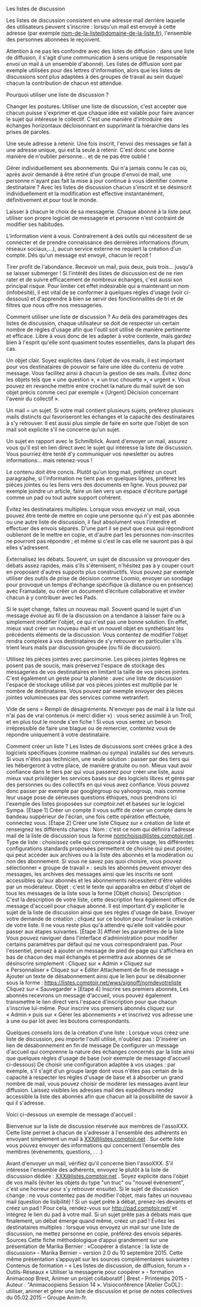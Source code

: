 Les listes de discussion

Les listes de discussion consistent en une adresse mail derrière laquelle des utilisateurs peuvent s'inscrire : lorsqu'un mail est envoyé à cette adresse (par exemple nom-de-la-liste@domaine-de-la-liste.fr), l'ensemble des personnes abonnées le reçoivent.

Attention à ne pas les confondre avec des listes de diffusion : dans une liste de diffusion, il s'agit d'une communication à sens unique (le responsable envoi un mail à un ensemble d'abonné). Les listes de diffusion sont par exemple utilisées pour des lettres d'information, alors que les listes de discussions sont plus adaptées à des groupes de travail au sein duquel chacun la contribution de chacun est attendue.

Pourquoi utiliser une liste de discussion ?

Changer les postures. Utiliser une liste de discussion, c'est accepter que chacun puisse s'exprimer et que chaque idée est valable pour faire avancer le sujet qui intéresse le collectif. C'est une manière d'introduire des échanges horizontaux décloisonnant en supprimant la hiérarchie dans les prises de paroles.

Une seule adresse à retenir. Une fois inscrit, l'envoi des messages se fait à une adresse unique, qui est la seule à retenir. C'est donc une bonne manière de n'oublier personne… et de ne pas être oublié !  

Gérer individuellement ses abonnements. Qui n'a jamais connu le cas où, après avoir demandé à être retiré d'un groupe d'envoi de mail, une personne n'ayant pas fait la mise à jour continue à vous identifier comme destinataire ? Avec les listes de discussion chacun s'inscrit et se désinscrit individuellement et la modification est effective instantanément, définitivement et pour tout le monde. 

Laisser à chacun le choix de sa messagerie. Chaque abonné à la liste peut utiliser son propre logiciel de messagerie et personne n'est contraint de modifier ses habitudes. 

L'information vient à vous. Contrairement à des outils qui nécessitent de se connecter et de prendre connaissance des dernières informations (forum, réseaux sociaux,…), aucun service externe ne requiert la création d'un compte. Dés qu'un message est envoyé, chacun le reçoit !

Tirer profit de l'abondance. Recevoir un mail, puis deux, puis trois… jusqu'à se laisser submerger ! Si l'intérêt des listes de discussion est de ne rien rater et de suivre efficacement de nombreux échanges, c'est aussi son principal risque. Pour limiter cet effet indésirable qui a maintenant un nom (infobésité), il est vital de se conformer à quelques règles d'usage (voir ci-dessous) et d'apprendre à bien se servir des fonctionnalités de tri et de filtres que nous offre nos messageries.

Comment utiliser une liste de discussion ?
Au delà des paramétrages des listes de discussion, chaque utilisateur se doit de respecter un certain nombre de règles d'usage afin que l'outil soit utilisé de manière pertinente et efficace. Libre à vous donc de les adapter à votre contexte, mais gardez bien à l'esprit qu'elle sont quasiment toutes essentielles, dans la plupart des cas.

Un objet clair. Soyez explicites dans l'objet de vos mails, il est important pour vos destinataires de pouvoir se faire une idée du contenu de votre message. Vous facilitez ainsi à chacun la gestion de ses mails. Évitez donc les objets tels que « une question », « un truc chouette », « urgent ». Vous pouvez en revanche mettre entre crochet la nature du mail suivit de son objet précis comme ceci par exemple « [Urgent] Décision concernant l'avenir du collectif ».

Un mail = un sujet. Si votre mail contient plusieurs sujets, préférez plusieurs mails distincts qui favoriseront les échanges et la capacité des destinataires à s'y retrouver. Il est aussi plus simple de faire en sorte que l'objet de son mail soit explicite s'il ne concerne qu'un sujet.

Un sujet en rapport avec le Schmilblick. Avant d'envoyer un mail, assurez vous qu'il est en lien direct avec le sujet qui intéresse la liste de discussion. Vous pourriez être tenté d'y communiquer vos newsletter ou autres informations… mais retenez-vous ! 

Le contenu doit être concis. Plutôt qu'un long mail, préférez un court paragraphe, si l'information ne tient pas en quelques lignes, préférez les pièces jointes ou les liens vers des documents en ligne. Vous pouvez par exemple joindre un article, faire un lien vers un espace d'écriture partagé comme un pad ou tout autre support cohérent.

Évitez les destinataires multiples. Lorsque vous envoyez un mail, vous pouvez être tenté de mettre en copie une personne qui n'y est pas abonnée ou une autre liste de discussion, il faut absolument vous l'interdire et effectuer des envois séparés. D'une part il se peut que ceux qui répondront oublieront de le mettre en copie, et d'autre part les personnes non-inscrites ne pourront pas répondre ; et même si c'est le cas elle ne sauront pas à qui elles s'adressent.

Externalisez les débats. Souvent, un sujet de discussion va provoquer des débats assez rapides, mais s'ils s'éternisent, n'hésitez pas à y couper court en proposant d'autres supports plus constructifs. Vous pouvez par exemple utiliser des outils de prise de décision comme Loomio, envoyer un sondage pour provoqué un temps d'échange spécifique (à distance ou en présence) avec Framadate, ou créer un document d’écriture collaborative et inviter chacun à y contribuer avec les Pads.

Si le sujet change, faites un nouveau mail. Souvent quand le sujet d'un message évolue au fil de la discussion on a tendance à laisser faire ou à simplement modifier l'objet, ce qui n'est pas une bonne solution. En effet, mieux vaut créer un nouveau mail et un nouvel objet en synthétisant les précédents éléments de la discussion. Vous contentez de modifier l'objet rendra complexe à vos destinataires de s'y retrouver en particulier s'ils trient leurs mails par discussion groupée (ou fil de discussion).

Utilisez les pièces jointes avec parcimonie. Les pièces jointes légères ne posent pas de soucis, mais préservez l'espace de stockage des messageries de vos destinataires en limitant la taille de vos pièces jointes. C'est également un geste pour la planète : avec une liste de discussion l'espace de stockage utilisé par vos pièces jointes est multiplié par le nombre de destinataires. Vous pouvez par exemple envoyer des pièces jointes volumineuses par des services comme wetranfert.

Vide de sens = Rempli de désagréments. N'envoyer pas de mail à la liste qui n'ai pas de vrai contenus (« merci didier ») : vous seriez assimilé à un Troll, et en plus tout le monde s'en fiche ! Si vous vous sentez un besoin irrépressible de faire une blague ou de remercier, contentez vous de répondre uniquement à votre destinataire. 




Comment créer un liste ?
Les listes de discussions sont créées grâce à des logiciels spécifiques (comme mailman ou sympa) installés sur des serveurs. Si vous n'êtes pas technicien, une seule solution : passer par des tiers qui les hébergeront à votre place, de manière gratuite ou non.
Mieux vaut avoir confiance dans le tiers par qui vous passerez pour créer une liste, aussi mieux vaut privilégier les services basés sur des logiciels libres et gérés par des personnes ou des collectifs en qui vous avez confiance. Vous pouvez donc passer par exemple par googlegroup ou yahoogroup, mais comme leur usage pose de sérieuses questions éthiques, nous prendrons ici l'exemple des listes proposées sur comptoir.net et basées sur le logiciel Sympa. 
[Etape 1] Créer un compte
Il vous suffit de créer un compte dans le bandeau suppérieur de l'écran, une fois cette opération effectuée, connectez vous.
[Étape 2] Créer une liste
Cliquez sur « création de liste et renseignez les différents champs : 
Nom : c'est ce nom qui définira l'adresse mail de la liste de discussion sous la forme nomchoisis@listes.comptoir.net .
Type de liste : choisissez celle qui correspond à votre usage, les différentes configurations standards proposées permettent de choisire qui peut poster, qui peut accéder aux archives ou à la liste des abonnés et la modération ou non des abonnement. Si vous ne savez pas quoi choisire, vous pouvez sélectionner « groupe de travail » : seuls les abonnés peuvent envoyer des messages, les archives des messages ainsi que les inscrits ne sont accessibles qu'aux abonnés et les abonnements nécessitent d'être validés par un modérateur.
Objet : c'est le texte qui apparaîtra en début d'objet de tous les messages de la liste sous la forme [Objet choisis].
Description : C'est la description de votre liste, cette description fera également office de message d'accueil pour chaque abonné. Il est important d'y expliciter le sujet de la liste de discussion ainsi que ses règles d'usage de base.
Envoyer votre demande de création : cliquez sur ce bouton pour finaliser la création de votre liste. Il ne vous reste plus qu'à attendre qu'elle soit validée pour passer aux étapes suivantes.
[Étape 3] Affiner les paramètres de la liste
Vous pouvez naviguer dans l'interface d'administration pour modifier certains paramètres par défaut qui ne vous correspondraient pas. Pour l'essentiel, pensez à ajouter un message de pied de page qui s'affichera en bas de chacun des mail échangés et permettra aux abonnés de se désinscrire simplement : 
Cliquez sur « Admin »
Cliquez sur « Personnaliser »
Cliquez sur « Editer Attachement de fin de message »
Ajouter un texte de désabonnement ainsi que le lien pour se désabonner sous la forme : https://listes.comptoir.net/wws/signoff/nomdevotreliste 
Cliquez sur « Sauvegarder »
[Étape 4] Inscrire ses premiers abonnés,
Les abonnés recevrons un message d'accueil, vous pouvez également transmettre le lien direct vers l'espace d'inscription pour que chacun s'inscrive lui-même.
Pour inscrire vos premiers abonnés cliquez sur « Admin » puis sur « Gérer les abonnements » et inscrivez vos adresse une à une ou par lot avec les boutons correspondants.

Quelques conseils lors de la création d'une liste :
Lorsque vous créez une liste de discussion, peu importe l'outil utilisé, n'oubliez pas :
D'insérer un lien de désabonnement en fin de message
De configurer un message d'accueil qui comprenne la nature des échanges concernés par la liste ainsi que quelques règles d'usage de base (voir exemple de message d'accueil ci-dessous)
De choisir une configuration adaptée à vos usages : par exemple, s'il s'agit d'un groupe large dont vous n'êtes pas certain de la capacité à respecter les règles d'usage de base et à absorber un grand nombre de mail, vous pouvez choisir de modérer les messages avant leur diffusion.
Laissez visibles les adresses mail des expéditeurs rendez accessible la liste des abonnés afin que chacun ait la possibilité de savoir à qui il s'adresse.

Voici ci-dessous un exemple de message d'accueil :

Bienvenue sur la liste de discussion réservée aux membres de l'assoXXX. Cette liste permet à chacun de s'adresser à l'ensemble des adhérents en envoyant simplement un mail à XXX@listes.comptoir.net .
Sur cette liste vous pouvez envoyer des informations qui concernent l'ensemble des membres (événements, questions, . . .)

Avant d'envoyer un mail, vérifiez qu'il concerne bien l'assoXXX. S'il intéresse l'ensemble des adhérents, envoyez le plutôt à la liste de discussion dédiée :  XXX@listes.comptoir.net .
Soyez explicite dans l'objet de vos mails (éviter les objets du type "un truc" ou "nouvel événement", c'est une horreur pour s'y retrouver ensuite). 
Si le sujet de discussion change : ne vous contentez pas de modifier l'objet, mais faites un nouveau mail (question de lisibilité) ! 
Si un sujet prête à débat, prenez-les devants et créez un pad ! Pour cela, rendez-vous sur http://pad.comptoir.net/ et intégrez le lien du pad à votre mail. 
Si un sujet prête pas à débats mais que finalement, un débat émerge quand même, créez un pad ! 
Évitez les destinataires multiples : lorsque vous envoyez un mail sur une liste de discussion, ne mettez personne en copie, préférez des envois séparés. 
Sources
Cette fiche méthodologique d’appui grandement sur une présentation de Marika Bernier :
«Coopérer à distance : la liste de discussion» - Marika Bernier  – version 2.0 du 10 septembre 2015.
Cette même présentation s’appuyait sur les sources complémentaires suivantes :
Contenus de formation – « Les listes de discussion, de diffusion, forum » - Outils-Réseaux
« Utiliser la messagerie pour coopérer » - formation Animacoop Brest, Animer un projet collaboratif | Brest - Printemps 2015 - Auteur : "Animacoopiens Session 14 ».
Visioconférence [Atelier CoOL] : utiliser, animer et gérer une liste de discussion  et prise de notes collectives du 05.02.2015 – Groupe Anim-fr.
